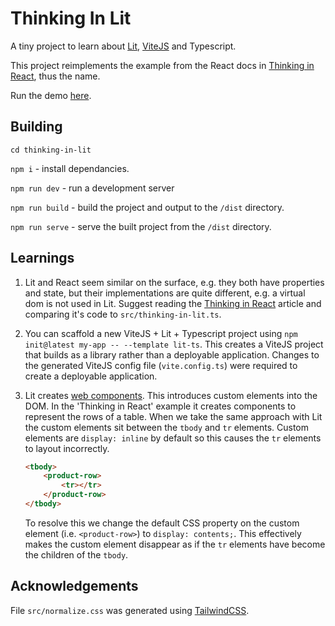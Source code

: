 # Thinking In Lit

A tiny project to learn about [Lit](https://lit.dev), [ViteJS](https://vitejs.dev) and Typescript.

This project reimplements the example from the React docs in [Thinking in React](https://reactjs.org/docs/thinking-in-react.html), thus the name.

Run the demo [here](https://phillipbaird.github.io/lit-experiments/thinking-in-lit/index.html).

## Building

`cd thinking-in-lit`

`npm i` - install dependancies.

`npm run dev` - run a development server

`npm run build` - build the project and output to the `/dist` directory.

`npm run serve` - serve the built project from the `/dist` directory.



## Learnings

1. Lit and React seem similar on the surface, e.g. they both have properties and state, but their implementations are quite different, e.g. a virtual dom is not used in Lit.  Suggest reading the [Thinking in React](https://reactjs.org/docs/thinking-in-react.html) article and comparing it's code to `src/thinking-in-lit.ts`.

2. You can scaffold a new ViteJS + Lit + Typescript project using `npm init@latest my-app -- --template lit-ts`.  This creates a ViteJS project that builds as a library rather than a deployable application.  Changes to the generated ViteJS config file (`vite.config.ts`) were required to create a deployable application.  
 
3. Lit creates [web components](https://developer.mozilla.org/en-US/docs/Web/Web_Components).  This introduces custom elements into the DOM. In the 'Thinking in React' example it creates components to represent the rows of a table. When we take the same approach with Lit the custom elements sit between the `tbody` and `tr` elements.  Custom elements are `display: inline` by default so this causes the `tr` elements to layout incorrectly.
    ```html
    <tbody>
        <product-row>
            <tr></tr>
        </product-row>
    </tbody>
    ```
    To resolve this we change the default CSS property on the custom element (i.e. `<product-row>`) to `display: contents;`. This effectively makes the custom element disappear as if the `tr` elements have become the children of the `tbody`.

## Acknowledgements

File `src/normalize.css` was generated using [TailwindCSS](https://tailwindcss.com).
